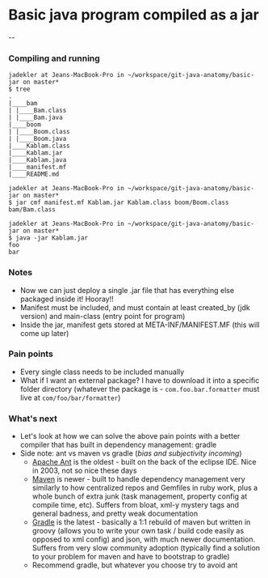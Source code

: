 # Basic java program compiled as a jar

--

### Compiling and running

```
jadekler at Jeans-MacBook-Pro in ~/workspace/git-java-anatomy/basic-jar on master*
$ tree
.
|____bam
| |____Bam.class
| |____Bam.java
|____boom
| |____Boom.class
| |____Boom.java
|____Kablam.class
|____Kablam.jar
|____Kablam.java
|____manifest.mf
|____README.md

jadekler at Jeans-MacBook-Pro in ~/workspace/git-java-anatomy/basic-jar on master*
$ jar cmf manifest.mf Kablam.jar Kablam.class boom/Boom.class bam/Bam.class

jadekler at Jeans-MacBook-Pro in ~/workspace/git-java-anatomy/basic-jar on master*
$ java -jar Kablam.jar
foo
bar
```

### Notes

- Now we can just deploy a single .jar file that has everything else packaged inside it! Hooray!!
- Manifest must be included, and must contain at least created_by (jdk version) and main-class (entry point for program)
- Inside the jar, manifest gets stored at META-INF/MANIFEST.MF (this will come up later)

### Pain points

- Every single class needs to be included manually
- What if I want an external package? I have to download it into a specific folder directory (whatever the package is - `com.foo.bar.formatter` must live at `com/foo/bar/formatter`)

### What's next

- Let's look at how we can solve the above pain points with a better compiler that has built in dependency management: gradle
- Side note: ant vs maven vs gradle (*bias and subjectivity incoming*)
    - [Apache Ant](http://ant.apache.org/) is the oldest - built on the back of the eclipse IDE. Nice in 2003, not so nice these days
    - [Maven](http://maven.apache.org/plugins/maven-compiler-plugin/) is newer - built to handle dependency management very similarly to how centralized repos and Gemfiles in ruby work, plus a whole bunch of extra junk (task management, property config at compile time, etc). Suffers from bloat, xml-y mystery tags and general badness, and pretty weak documentation
    - [Gradle](https://gradle.org/) is the latest - basically a 1:1 rebuild of maven but written in groovy (allows you to write your own task / build code easily as opposed to xml config) and json, with much newer documentation. Suffers from very slow community adoption (typically find a solution to your problem for maven and have to bootstrap to gradle)
    - Recommend gradle, but whatever you choose try to avoid ant